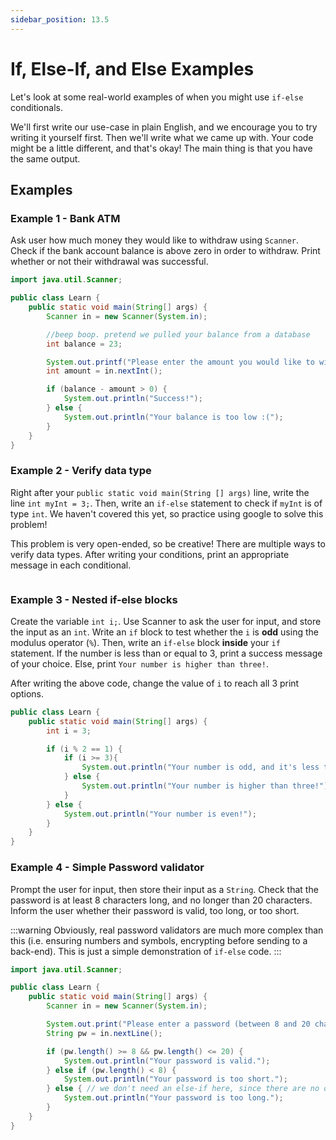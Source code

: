 ```yaml
---
sidebar_position: 13.5
---
```


# If, Else-If, and Else Examples

Let's look at some real-world examples of when you might use `if-else` conditionals.

We'll first write our use-case in plain English, and we encourage you to try writing it yourself first. Then we'll write what we came up with. Your code might be a little different, and that's okay! The main thing is that you have the same output.

## Examples

### Example 1 - Bank ATM

Ask user how much money they would like to withdraw using `Scanner`. Check if the bank account balance is above zero in order to withdraw. Print whether or not their withdrawal was successful.

```java
import java.util.Scanner;

public class Learn {
    public static void main(String[] args) {
        Scanner in = new Scanner(System.in);

        //beep boop. pretend we pulled your balance from a database
        int balance = 23;

        System.out.printf("Please enter the amount you would like to withdraw: ");
        int amount = in.nextInt();

        if (balance - amount > 0) {
            System.out.println("Success!");
        } else {
            System.out.println("Your balance is too low :(");
        }
    }
}
```

### Example 2 - Verify data type

Right after your `public static void main(String [] args)` line, write the line `int myInt = 3;`. Then, write an `if-else` statement to check if `myInt` is of type `int`. We haven't covered this yet, so practice using google to solve this problem!

This problem is very open-ended, so be creative! There are multiple ways to verify data types. After writing your conditions, print an appropriate message in each conditional.

```java

```

### Example 3 - Nested if-else blocks

Create the variable `int i;`. Use Scanner to ask the user for input, and store the input as an `int`. Write an `if` block to test whether the `i` is **odd** using the modulus operator (`%`). Then, write an `if-else` block **inside** your `if` statement. If the number is less than or equal to 3, print a success message of your choice. Else, print `Your number is higher than three!`.

After writing the above code, change the value of `i` to reach all 3 print options.

```java
public class Learn {
    public static void main(String[] args) {
        int i = 3;

        if (i % 2 == 1) {
            if (i >= 3){
                System.out.println("Your number is odd, and it's less than or equal to 3!");
            } else {
                System.out.println("Your number is higher than three!");
            }
        } else {
            System.out.println("Your number is even!");
        }
    }
}
```

### Example 4 - Simple Password validator

Prompt the user for input, then store their input as a `String`. Check that the password is at least 8 characters long, and no longer than 20 characters. Inform the user whether their password is valid, too long, or too short.

:::warning
Obviously, real password validators are much more complex than this (i.e. ensuring numbers and symbols, encrypting before sending to a back-end). This is just a simple demonstration of `if-else` code.
:::

```java
import java.util.Scanner;

public class Learn {
    public static void main(String[] args) {
        Scanner in = new Scanner(System.in);

        System.out.print("Please enter a password (between 8 and 20 characters): ");
        String pw = in.nextLine();

        if (pw.length() >= 8 && pw.length() <= 20) {
            System.out.println("Your password is valid.");
        } else if (pw.length() < 8) {
            System.out.println("Your password is too short.");
        } else { // we don't need an else-if here, since there are no other possible conditions
            System.out.println("Your password is too long.");
        }
    }
}
```
